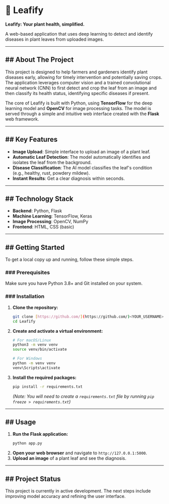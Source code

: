 # 🌿 Leafify

**Leafify: Your plant health, simplified.**

A web-based application that uses deep learning to detect and identify diseases in plant leaves from uploaded images.



---

## ## About The Project

This project is designed to help farmers and gardeners identify plant diseases early, allowing for timely intervention and potentially saving crops. The application leverages computer vision and a trained convolutional neural network (CNN) to first detect and crop the leaf from an image and then classify its health status, identifying specific diseases if present.

The core of Leafify is built with Python, using **TensorFlow** for the deep learning model and **OpenCV** for image processing tasks. The model is served through a simple and intuitive web interface created with the **Flask** web framework.

---

## ## Key Features

* **Image Upload**: Simple interface to upload an image of a plant leaf.
* **Automatic Leaf Detection**: The model automatically identifies and isolates the leaf from the background.
* **Disease Classification**: The AI model classifies the leaf's condition (e.g., healthy, rust, powdery mildew).
* **Instant Results**: Get a clear diagnosis within seconds.

---

## ## Technology Stack

* **Backend**: Python, Flask
* **Machine Learning**: TensorFlow, Keras
* **Image Processing**: OpenCV, NumPy
* **Frontend**: HTML, CSS (basic)

---

## ## Getting Started

To get a local copy up and running, follow these simple steps.

### ### Prerequisites

Make sure you have Python 3.8+ and Git installed on your system.

### ### Installation

1.  **Clone the repository:**
    ```sh
    git clone [https://github.com/](https://github.com/)<YOUR_USERNAME>/Leafify.git
    cd Leafify
    ```
2.  **Create and activate a virtual environment:**
    ```sh
    # For macOS/Linux
    python3 -m venv venv
    source venv/bin/activate

    # For Windows
    python -m venv venv
    venv\Scripts\activate
    ```
3.  **Install the required packages:**
    ```sh
    pip install -r requirements.txt
    ```
    *(Note: You will need to create a `requirements.txt` file by running `pip freeze > requirements.txt`)*

---

## ## Usage

1.  **Run the Flask application:**
    ```sh
    python app.py
    ```
2.  **Open your web browser** and navigate to `http://127.0.0.1:5000`.
3.  **Upload an image** of a plant leaf and see the diagnosis.

---

## ## Project Status

This project is currently in active development. The next steps include improving model accuracy and refining the user interface.
